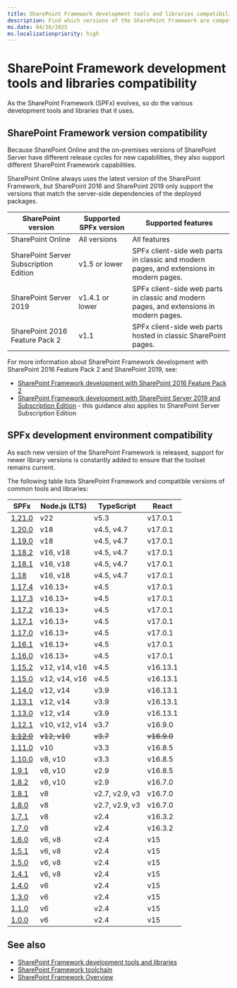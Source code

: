 ```yaml
---
title: SharePoint Framework development tools and libraries compatibility
description: Find which versions of the SharePoint Framework are compatible with each version of SharePoint, development tools, and libraries.
ms.date: 04/16/2025
ms.localizationpriority: high
---
```

# SharePoint Framework development tools and libraries compatibility

As the SharePoint Framework (SPFx) evolves, so do the various development tools and libraries that it uses.

## SharePoint Framework version compatibility

Because SharePoint Online and the on-premises versions of SharePoint Server have different release cycles for new capabilities, they also support different SharePoint Framework capabilities.

SharePoint Online always uses the latest version of the SharePoint Framework, but SharePoint 2016 and SharePoint 2019 only support the versions that match the server-side dependencies of the deployed packages.

|       SharePoint version               | Supported SPFx version |                                   Supported features                                    |
| ---------------------------------------| ---------------------- | --------------------------------------------------------------------------------------- |
| SharePoint Online                      | All versions           | All features                                                                            |
| SharePoint Server Subscription Edition | v1.5 or lower          | SPFx client-side web parts in classic and modern pages, and extensions in modern pages. |
| SharePoint Server 2019                 | v1.4.1 or lower        | SPFx client-side web parts in classic and modern pages, and extensions in modern pages. |
| SharePoint 2016 Feature Pack 2         | v1.1                   | SPFx client-side web parts hosted in classic SharePoint pages.                          |

For more information about SharePoint Framework development with SharePoint 2016 Feature Pack 2 and SharePoint 2019, see:

- [SharePoint Framework development with SharePoint 2016 Feature Pack 2](sharepoint-2016-support.md)
- [SharePoint Framework development with SharePoint Server 2019 and Subscription Edition](sharepoint-2019-and-subscription-edition-support.md) - this guidance also applies to SharePoint Server Subscription Edition

## SPFx development environment compatibility

As each new version of the SharePoint Framework is released, support for newer library versions is constantly added to ensure that the toolset remains current.

The following table lists SharePoint Framework and compatible versions of common tools and libraries:

|              SPFx               |   Node.js (LTS) |   TypeScript   |    React    |
| ------------------------------- | --------------- | -------------- | ----------- |
| [1.21.0](release-1.21.md)       | v22             | v5.3           | v17.0.1     |
| [1.20.0](release-1.20.md)       | v18             | v4.5, v4.7     | v17.0.1     |
| [1.19.0](release-1.19.md)       | v18             | v4.5, v4.7     | v17.0.1     |
| [1.18.2](release-1.18.2.md)     | v16, v18        | v4.5, v4.7     | v17.0.1     |
| [1.18.1](release-1.18.1.md)     | v16, v18        | v4.5, v4.7     | v17.0.1     |
| [1.18](release-1.18.md)         | v16, v18        | v4.5, v4.7     | v17.0.1     |
| [1.17.4](release-1.17.4.md)     | v16.13+         | v4.5           | v17.0.1     |
| [1.17.3](release-1.17.3.md)     | v16.13+         | v4.5           | v17.0.1     |
| [1.17.2](release-1.17.2.md)     | v16.13+         | v4.5           | v17.0.1     |
| [1.17.1](release-1.17.1.md)     | v16.13+         | v4.5           | v17.0.1     |
| [1.17.0](release-1.17.md)       | v16.13+         | v4.5           | v17.0.1     |
| [1.16.1](release-1.16.1.md)     | v16.13+         | v4.5           | v17.0.1     |
| [1.16.0](release-1.16.md)       | v16.13+         | v4.5           | v17.0.1     |
| [1.15.2](release-1.15.2.md)     | v12, v14, v16   | v4.5           | v16.13.1    |
| [1.15.0](release-1.15.md)       | v12, v14, v16   | v4.5           | v16.13.1    |
| [1.14.0](release-1.14.md)       | v12,  v14       | v3.9           | v16.13.1    |
| [1.13.1](release-1.13.1.md)     | v12,  v14       | v3.9           | v16.13.1    |
| [1.13.0](release-1.13.md)       | v12,  v14       | v3.9           | v16.13.1    |
| [1.12.1](release-1.12.1.md)     | v10, v12,  v14  | v3.7           | v16.9.0     |
| ~~[1.12.0](release-1.12.0.md)~~ | ~~v12,  v10~~   | ~~v3.7~~       | ~~v16.9.0~~ |
| [1.11.0](release-1.11.0.md)     | v10             | v3.3           | v16.8.5     |
| [1.10.0](release-1.10.0.md)     | v8,  v10        | v3.3           | v16.8.5     |
| [1.9.1](release-1.9.1.md)       | v8,  v10        | v2.9           | v16.8.5     |
| [1.8.2](release-1.8.2.md)       | v8,  v10        | v2.9           | v16.7.0     |
| [1.8.1](release-1.8.1.md)       | v8              | v2.7, v2.9, v3 | v16.7.0     |
| [1.8.0](release-1.8.0.md)       | v8              | v2.7, v2.9, v3 | v16.7.0     |
| [1.7.1](release-1.7.1.md)       | v8              | v2.4           | v16.3.2     |
| [1.7.0](release-1.7.md)         | v8              | v2.4           | v16.3.2     |
| [1.6.0](release-1.6.md)         | v6,  v8         | v2.4           | v15         |
| [1.5.1](release-1.5.1.md)       | v6,  v8         | v2.4           | v15         |
| [1.5.0](release-1.5.md)         | v6,  v8         | v2.4           | v15         |
| [1.4.1](release-1.4.1.md)       | v6,  v8         | v2.4           | v15         |
| [1.4.0](release-1.4.md)         | v6              | v2.4           | v15         |
| [1.3.0](release-1.3.md)         | v6              | v2.4           | v15         |
| [1.1.0](release-1.1.md)         | v6              | v2.4           | v15         |
| [1.0.0](release-1.0.0.md)       | v6              | v2.4           | v15         |

## See also

- [SharePoint Framework development tools and libraries](tools-and-libraries.md)
- [SharePoint Framework toolchain](toolchain/sharepoint-framework-toolchain.md)
- [SharePoint Framework Overview](sharepoint-framework-overview.md)
